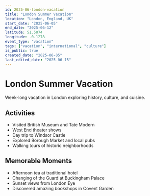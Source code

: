 ```yaml
---
id: 2025-06-london-vacation
title: "London Summer Vacation"
location: "London, England, UK"
start_date: "2025-06-05"
end_date: "2025-06-12"
latitude: 51.5074
longitude: -0.1278
event_type: "vacation"
tags: ["vacation", "international", "culture"]
is_public: true
created_date: "2025-06-05"
last_edited_date: "2025-06-15"
---
```


# London Summer Vacation

Week-long vacation in London exploring history, culture, and cuisine.

## Activities
- Visited British Museum and Tate Modern
- West End theater shows
- Day trip to Windsor Castle
- Explored Borough Market and local pubs
- Walking tours of historic neighborhoods

## Memorable Moments
- Afternoon tea at traditional hotel
- Changing of the Guard at Buckingham Palace
- Sunset views from London Eye
- Discovered amazing bookshops in Covent Garden
